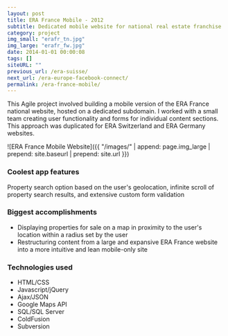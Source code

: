 ```yaml
---
layout: post
title: ERA France Mobile - 2012
subtitle: Dedicated mobile website for national real estate franchise
category: project
img_small: "erafr_tn.jpg"
img_large: "erafr_fw.jpg"
date: 2014-01-01 00:00:08
tags: []
siteURL: ""
previous_url: /era-suisse/
next_url: /era-europe-facebook-connect/
permalink: /era-france-mobile/
---
```

This Agile project involved building a mobile version of the ERA France national website, hosted on a dedicated subdomain. I worked with a small team creating user functionality and forms for individual content sections. This approach was duplicated for ERA Switzerland and ERA Germany websites.

![ERA France Mobile Website]({{ "/images/" | append: page.img_large | prepend: site.baseurl | prepend: site.url  }})

### Coolest app features
Property search option based on the user's geolocation, infinite scroll of property search results, and extensive custom form validation

### Biggest accomplishments
* Displaying properties for sale on a map in proximity to the user's location within a radius set by the user
* Restructuring content from a large and expansive ERA France website into a more intuitive and lean mobile-only site 

### Technologies used
* HTML/CSS
* Javascript/jQuery
* Ajax/JSON
* Google Maps API
* SQL/SQL Server  
* ColdFusion
* Subversion
